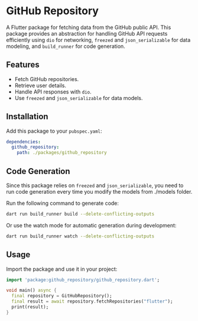 # GitHub Repository

A Flutter package for fetching data from the GitHub public API. This package provides an abstraction
for handling GitHub API requests efficiently using `dio` for networking, `freezed`
and `json_serializable` for data modeling, and `build_runner` for code generation.

## Features

- Fetch GitHub repositories.
- Retrieve user details.
- Handle API responses with `dio`.
- Use `freezed` and `json_serializable` for data models.

## Installation

Add this package to your `pubspec.yaml`:

```yaml
dependencies:
  github_repository:
    path: ./packages/github_repository
```

## Code Generation

Since this package relies on `freezed` and `json_serializable`, you need to run code generation
every time you modify the models from ./models folder.

Run the following command to generate code:

```sh
dart run build_runner build --delete-conflicting-outputs
```

Or use the watch mode for automatic generation during development:

```sh
dart run build_runner watch --delete-conflicting-outputs
```

## Usage

Import the package and use it in your project:

```dart
import 'package:github_repository/github_repository.dart';

void main() async {
  final repository = GitHubRepository();
  final result = await repository.fetchRepositories("flutter");
  print(result);
}
```

